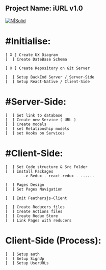  ## Project Name: iURL v1.0
[![N|Solid](https://cldup.com/dTxpPi9lDf.thumb.png)](https://nodesource.com/products/nsolid)
 

# #Initialise:
	[ X ] Create UX Diagram 	
	[  ] Create DateBase Schema

	[ X ] Create Repository on Git Server

	[  ] Setup BackEnd Server / Server-Side
	[  ] Setup React-Native / Client-Side

# #Server-Side:	
    [  ] Set link to database	
    [  ] Create new Service ( URL )
	[  ] Create models
	[  ] set Relationship models
	[  ] set Hooks on Services


# #Client-Side:
	[  ] Set Code structure & Src Folder	
	[  ] Install Packages 
		    —> Redux - react-redux - ......

	[  ] Pages Design
	[  ] Set Pages Navigation

	[  ] Init Feathersjs-Client

	[  ] Create Reducers files
	[  ] Create Actions files
	[  ] Create Redux Store
	[  ] Link Pages with reducers

# Client-Side (Process):
	[  ] Setup auth
	[  ] Setup SignUp	
	[  ] Setup UserURLs	

	


